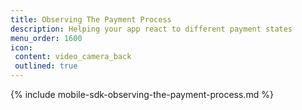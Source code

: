```yaml
---
title: Observing The Payment Process
description: Helping your app react to different payment states
menu_order: 1600
icon:
 content: video_camera_back
 outlined: true
---
```


{% include mobile-sdk-observing-the-payment-process.md %}
